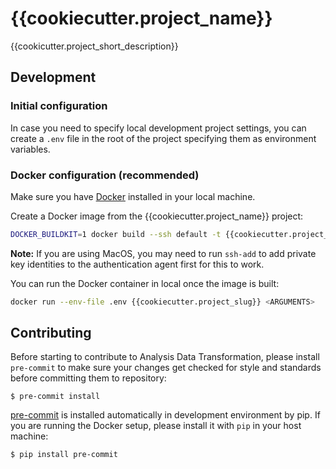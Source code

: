 # {{cookiecutter.project_name}}

{{cookicutter.project_short_description}}


## Development

### Initial configuration

In case you need to specify local development project settings, you can create a `.env` file in the 
root of the project specifying them as environment variables.

### Docker configuration (recommended)

Make sure you have [Docker](https://docs.docker.com) installed in your local machine.

Create a Docker image from the {{cookiecutter.project_name}} project:

```bash
DOCKER_BUILDKIT=1 docker build --ssh default -t {{cookiecutter.project_slug}} .
```

**Note:** If you are using MacOS, you may need to run `ssh-add` to add private key identities to the
authentication agent first for this to work.

You can run the Docker container in local once the image is built:

```bash
docker run --env-file .env {{cookiecutter.project_slug}} <ARGUMENTS>
```

## Contributing

Before starting to contribute to Analysis Data Transformation, please install `pre-commit` to make
sure your changes get checked for style and standards before committing them to repository:

    $ pre-commit install

[pre-commit](https://pre-commit.com) is installed automatically in development environment by pip.
If you are running the Docker setup, please install it with `pip` in your host machine:

    $ pip install pre-commit
